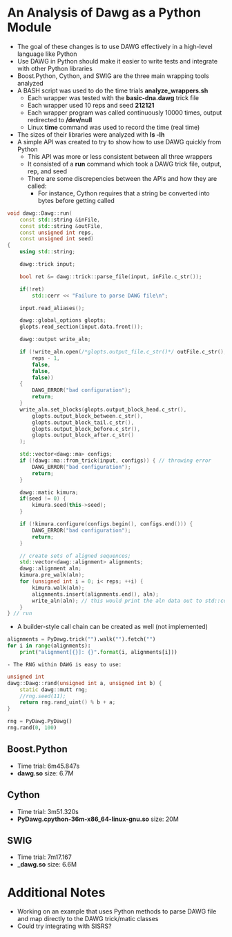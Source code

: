 # An Analysis of Dawg as a Python Module
 - The goal of these changes is to use DAWG effectively in a high-level language like Python
 - Use DAWG in Python should make it easier to write tests and integrate with other Python libraries
 - Boost.Python, Cython, and SWIG are the three main wrapping tools analyzed
 - A BASH script was used to do the time trials **analyze_wrappers.sh**
    - Each wrapper was tested with the **basic-dna.dawg** trick file
    - Each wrapper used 10 reps and seed **212121**
    - Each wrapper program was called continuously 10000 times, output redirected to **/dev/null**
    - Linux **time** command was used to record the time (real time)
 - The sizes of their libraries were analyzed with **ls -lh**
 - A simple API was created to try to show how to use DAWG quickly from Python
    - This API was more or less consistent between all three wrappers
    - It consisted of a **run** command which took a DAWG trick file, output, rep, and seed
    - There are some discrepencies between the APIs and how they are called:
        - For instance, Cython requires that a string be converted into bytes before getting called

```c++
void dawg::Dawg::run(
    const std::string &inFile,
    const std::string &outFile,
    const unsigned int reps,
    const unsigned int seed)
{
    using std::string;

	dawg::trick input;

    bool ret &= dawg::trick::parse_file(input, inFile.c_str());

	if(!ret)
		std::cerr << "Failure to parse DAWG file\n";

	input.read_aliases();

	dawg::global_options glopts;
	glopts.read_section(input.data.front());

	dawg::output write_aln;

	if (!write_aln.open(/*glopts.output_file.c_str()*/ outFile.c_str(),
		reps - 1,
		false,
		false,
		false))
	{
		DAWG_ERROR("bad configuration");
		return;
	}
	write_aln.set_blocks(glopts.output_block_head.c_str(),
		glopts.output_block_between.c_str(),
		glopts.output_block_tail.c_str(),
		glopts.output_block_before.c_str(),
		glopts.output_block_after.c_str()
	);

	std::vector<dawg::ma> configs;
	if (!dawg::ma::from_trick(input, configs)) { // throwing error
		DAWG_ERROR("bad configuration");
		return;
	}

	dawg::matic kimura;
	if(seed != 0) {
		kimura.seed(this->seed);
	}

	if (!kimura.configure(configs.begin(), configs.end())) {
		DAWG_ERROR("bad configuration");
		return;
	}

	// create sets of aligned sequences;
    std::vector<dawg::alignment> alignments;
	dawg::alignment aln;
	kimura.pre_walk(aln);
	for (unsigned int i = 0; i< reps; ++i) {
		kimura.walk(aln);
		alignments.insert(alignments.end(), aln);
		write_aln(aln); // this would print the aln data out to std::cout or a file
    }
} // run
```

 - A builder-style call chain can be created as well (not implemented)
```python
alignments = PyDawg.trick("").walk("").fetch("")
for i in range(alignments):
    print("alignment[{}]: {}".format(i, alignments[i]))
```

    - The RNG within DAWG is easy to use:
```c++
unsigned int
dawg::Dawg::rand(unsigned int a, unsigned int b) {
    static dawg::mutt rng;
    //rng.seed(11);
    return rng.rand_uint() % b + a;
}
```
```python
rng = PyDawg.PyDawg()
rng.rand(0, 100)
```

## Boost.Python
 - Time trial: 6m45.847s
 - **dawg.so** size: 6.7M

## Cython
 - Time trial: 3m51.320s
 - **PyDawg.cpython-36m-x86_64-linux-gnu.so** size: 20M

## SWIG
 - Time trial: 7m17.167
 - **_dawg.so** size: 6.6M


 # Additional Notes
  - Working on an example that uses Python methods to parse DAWG file
  and map directly to the DAWG trick/matic classes
  - Could try integrating with SISRS?
